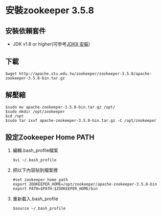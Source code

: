 # 安裝zookeeper 3.5.8
## 安裝依賴套件
- JDK v1.8 or higher(可參考[JDK8 安裝](../../java/openJDK/8/adoptOpenJDK8_install.md))

## 下載
```
$wget http://apache.stu.edu.tw/zookeeper/zookeeper-3.5.8/apache-zookeeper-3.5.8-bin.tar.gz
```

## 解壓縮
```
$sudo mv apache-zookeeper-3.5.8-bin.tar.gz /opt/
$sudo mkdir /opt/zookeeper
$cd /opt
$sudo tar zxvf apache-zookeeper-3.5.8-bin.tar.gz -C /opt/zookeeper
```

## 設定Zookeeper Home PATH
1. 編輯.bash_profile檔案
    ```
    $vi ~/.bash_profile
    ```
2. 把以下內容貼到檔案裡
    ```
    #set zookeeper home path
    export ZOOKEEPER_HOME=/opt/zookeeper/apache-zookeeper-3.5.8-bin
    export PATH=$PATH:$ZOOKEEPER_HOME/bin
    ```
3. 重新載入.bash_profile
    ```
    $source ~/.bash_profile
    ```